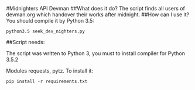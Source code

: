 #Midnighters API Devman
##What does it do?
The script finds all users of devman.org which handover their works after midnight.
##How can I use it?
You should compile it by Python 3.5:

	python3.5 seek_dev_nighters.py

##Script needs:

The script was written to Python 3, you must to install compiler for Python 3.5.2

Modules requests, pytz. To install it:

	pip install -r requirements.txt